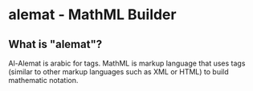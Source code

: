 # alemat - MathML Builder

## What is "alemat"?

Al-Alemat is arabic for tags. MathML is markup language that uses tags (similar
to other markup languages such as XML or HTML) to build mathematic notation.
